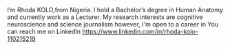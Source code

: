  I’m Rhoda KOLO,from Nigeria. I hold a Bachelor’s degree in Human Anatomy and currently work as a Lecturer. 
My research interests are cognitive neuroscience and science journalism however, I'm open to a career in 
You can reach me on LinkedIn https://www.linkedin.com/in/rhoda-kolo-110215219

